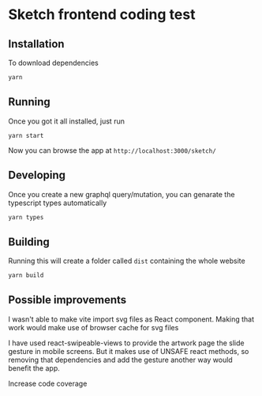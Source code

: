 # Sketch frontend coding test

## Installation

To download dependencies

```bash
yarn 
```

## Running

Once you got it all installed, just run

```
yarn start
```
Now you can browse the app at `http://localhost:3000/sketch/`

## Developing

Once you create a new graphql query/mutation, you can genarate
the typescript types automatically

```bash
yarn types
```

## Building

Running this will create a folder called `dist` containing the whole website

```bash
yarn build
```

## Possible improvements

I wasn't able to make vite import svg files as React component. 
Making that work would make use of browser cache for svg files

I have used react-swipeable-views to provide the artwork 
page the slide gesture in mobile screens.
But it makes use of UNSAFE react methods, so removing that dependencies 
and add the gesture another way would benefit the app.

Increase code coverage
